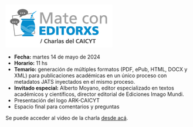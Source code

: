![](./media/mate.png)

- **Fecha:** martes 14 de mayo de 2024
- **Horario:** 11 hs
- **Temario:** generación de múltiples formatos (PDF, ePub, HTML, DOCX y XML) para publicaciones académicas en un único proceso con metadatos JATS inyectados en el mismo proceso.
- **Invitado especial:** Alberto Moyano, editor especializado en textos académicos y científicos, director editorial de Ediciones Imago Mundi.
- Presentación del logo ARK-CAICYT
- Espacio final para comentarios y preguntas

Se puede acceder al video de la charla [desde acá](https://www.youtube.com/watch?v=4c4hpXzGecM).





